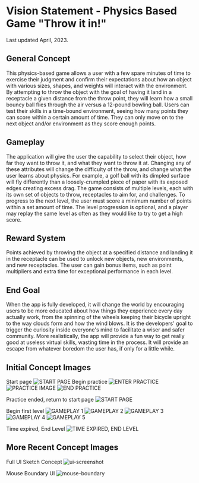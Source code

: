 # Vision Statement - Physics Based Game "Throw it in!"

Last updated April, 2023.

## General Concept

This physics-based game allows a user with a few spare minutes of time to exercise their judgment and confirm their expectations about how an object with various sizes, shapes, and weights will interact with the environment. By attempting to throw the object with the goal of having it land in a receptacle a given distance from the throw point, they will learn how a small bouncy ball flies through the air versus a 12-pound bowling ball. Users can test their skills in a time-bound environment, seeing how many points they can score within a certain amount of time. They can only move on to the next object and/or environment as they score enough points.

## Gameplay

The application will give the user the capability to select their object, how far they want to throw it, and what they want to throw it at. Changing any of these attributes will change the difficulty of the throw, and change what the user learns about physics. For example, a golf ball with its dimpled surface will fly differently than a loosely-crumpled piece of paper with its exposed edges creating excess drag. The game consists of multiple levels, each with its own set of objects to throw, receptacles to aim for, and challenges. To progress to the next level, the user must score a minimum number of points within a set amount of time. The level progression is optional, and a player may replay the same level as often as they would like to try to get a high score.

## Reward System

Points achieved by throwing the object at a specified distance and landing it in the receptacle can be used to unlock new objects, new environments, and new receptacles. The user can gain bonus items, such as point multipliers and extra time for exceptional performance in each level.

## End Goal

When the app is fully developed, it will change the world by encouraging users to be more educated about how things they experience every day actually work, from the spinning of the wheels keeping their bicycle upright to the way clouds form and how the wind blows. It is the developers' goal to trigger the curiosity inside everyone's mind to facilitate a wiser and safer community. More realistically, the app will provide a fun way to get really good at useless virtual skills, wasting time in the process. It will provide an escape from whatever boredom the user has, if only for a little while.

## Initial Concept Images

Start page
![START PAGE](vision-images/start.png)
Begin practice
![ENTER PRACTICE](vision-images/practice1.png)
![PRACTICE IMAGE](vision-images/practice2.png)
![END PRACTICE](vision-images/practice3.png)

Practice ended, return to start page
![START PAGE](vision-images/start.png)

Begin first level
![GAMEPLAY 1](vision-images/game1.png)
![GAMEPLAY 2](vision-images/game2.png)
![GAMEPLAY 3](vision-images/game3.png)
![GAMEPLAY 4](vision-images/game4.png)
![GAMEPLAY 5](vision-images/game5.png)

Time expired, End Level
![TIME EXPIRED, END LEVEL](vision-images/end.png)

## More Recent Concept Images

Full UI Sketch Concept
![ui-screenshot](notes/ui-sketch3x.png)

Mouse Boundary UI
![mouse-boundary](notes/throw_boundary_idea.png)
